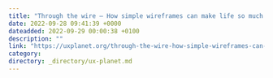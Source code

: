 ```yaml
---
title: "Through the wire — How simple wireframes can make life so much easier"
date: 2022-09-28 09:41:39 +0000
dateadded: 2022-09-29 00:00:38 +0100
description: ""
link: "https://uxplanet.org/through-the-wire-how-simple-wireframes-can-make-life-so-much-easier-dbf659e716ba?source=rss----819cc2aaeee0---4"
category:
directory: _directory/ux-planet.md
---
```

